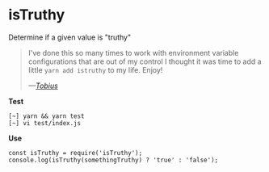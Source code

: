 
# isTruthy

Determine if a given value is "truthy"

> I've done this so many times to work with environment variable configurations that are out of my control I thought it was time to add a little `yarn add istruthy` to my life. Enjoy!
>
> <cite>&mdash;[Tobius](http://tobius.co)</cite>

__Test__

```
[~] yarn && yarn test
[~] vi test/index.js
```

__Use__

```
const isTruthy = require('isTruthy');
console.log(isTruthy(somethingTruthy) ? 'true' : 'false');
```

